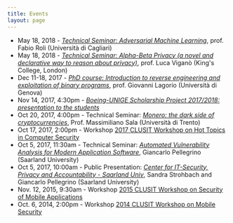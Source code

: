 ```yaml
---
title: Events
layout: page
---
```


* May 18, 2018 - [*Technical Seminar: Adversarial Machine Learning*](fabio_roli), prof. Fabio Roli (Università di Cagliari)
* May 18, 2018 - [*Technical Seminar: Alpha-Beta Privacy (a novel and declarative way to reason about privacy)*](luca_vigano), prof. Luca Viganò (King's College, London)
* Dec 11-18, 2017 - [*PhD course: Introduction to reverse engineering and exploitation of binary programs*](phd-course-binaries), prof. Giovanni Lagorio (Università di Genova)
* Nov 14, 2017, 4:30pm - [*Boeing-UNIGE Scholarship Project 2017/2018: presentation to the students*](boeing-unige-presentation)
* Oct 20, 2017, 4:00pm - Technical Seminar: [*Monero: the dark side of cryptocurrencies*](monero), Prof. Massimiliano Sala (Università di Trento)
* Oct 17, 2017, 2:00pm - Workshop [2017 CLUSIT Workshop on Hot Topics in Computer Security](clusit-17)
* Oct 5, 2017, 11:30am - Technical Seminar: [ *Automated Vulnerability Analysis for Modern Application Software*](cispa), Giancarlo Pellegrino (Saarland University)
* Oct 5, 2017, 10:00am - Public Presentation: [*Center for IT-Security, Privacy and Accountability - Saarland Univ*](cispa), Sandra Strohbach and Giancarlo Pellegrino (Saarland University)
* Nov. 12, 2015, 9:30am - Workshop [2015 CLUSIT Workshop on Security of Mobile Applications](clusit-15)
* Oct. 6, 2014, 2:00pm - Workshop [2014 CLUSIT Workshop on Mobile Security](clusit-14)
